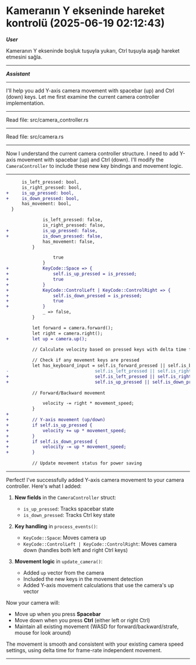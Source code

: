 <!-- Generated by SpecStory -->

# Kameranın Y ekseninde hareket kontrolü (2025-06-19 02:12:43)

_**User**_

Kameranın Y ekseninde boşluk tuşuyla yukarı, Ctrl tuşuyla aşağı hareket etmesini sağla.

---

_**Assistant**_



---

I'll help you add Y-axis camera movement with spacebar (up) and Ctrl (down) keys. Let me first examine the current camera controller implementation.

---

Read file: src/camera_controller.rs

---

Read file: src/camera.rs

---

Now I understand the current camera controller structure. I need to add Y-axis movement with spacebar (up) and Ctrl (down). I'll modify the `CameraController` to include these new key bindings and movement logic.

---

```diff
      is_left_pressed: bool,
      is_right_pressed: bool,
+     is_up_pressed: bool,
+     is_down_pressed: bool,
      has_movement: bool,
  }
```

```diff
              is_left_pressed: false,
              is_right_pressed: false,
+             is_up_pressed: false,
+             is_down_pressed: false,
              has_movement: false,
          }
```

```diff
                  true
              }
+             KeyCode::Space => {
+                 self.is_up_pressed = is_pressed;
+                 true
+             }
+             KeyCode::ControlLeft | KeyCode::ControlRight => {
+                 self.is_down_pressed = is_pressed;
+                 true
+             }
              _ => false,
          }
```

```diff
          let forward = camera.forward();
          let right = camera.right();
+         let up = camera.up();
          
          // Calculate velocity based on pressed keys with delta time for smooth movement
```

```diff
          // Check if any movement keys are pressed
          let has_keyboard_input = self.is_forward_pressed || self.is_backward_pressed || 
-                                 self.is_left_pressed || self.is_right_pressed;
+                                 self.is_left_pressed || self.is_right_pressed ||
+                                 self.is_up_pressed || self.is_down_pressed;
          
          // Forward/Backward movement
```

```diff
              velocity -= right * movement_speed;
          }
+         
+         // Y-axis movement (up/down)
+         if self.is_up_pressed {
+             velocity += up * movement_speed;
+         }
+         if self.is_down_pressed {
+             velocity -= up * movement_speed;
+         }
          
          // Update movement status for power saving
```

---

Perfect! I've successfully added Y-axis camera movement to your camera controller. Here's what I added:

1. **New fields** in the `CameraController` struct:
   - `is_up_pressed`: Tracks spacebar state
   - `is_down_pressed`: Tracks Ctrl key state

2. **Key handling** in `process_events()`:
   - `KeyCode::Space`: Moves camera up
   - `KeyCode::ControlLeft | KeyCode::ControlRight`: Moves camera down (handles both left and right Ctrl keys)

3. **Movement logic** in `update_camera()`:
   - Added `up` vector from the camera
   - Included the new keys in the movement detection
   - Added Y-axis movement calculations that use the camera's up vector

Now your camera will:
- Move up when you press **Spacebar** 
- Move down when you press **Ctrl** (either left or right Ctrl)
- Maintain all existing movement (WASD for forward/backward/strafe, mouse for look around)

The movement is smooth and consistent with your existing camera speed settings, using delta time for frame-rate independent movement.

---


